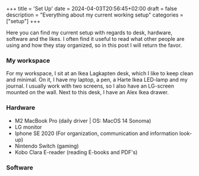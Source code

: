 +++
title = 'Set Up'
date = 2024-04-03T20:56:45+02:00
draft = false
description = "Everything about my current working setup"
categories = ["setup"]
+++

Here you can find my current setup with regards to desk, hardware, software and the likes. I often find it useful to read what other people are using and how they stay organized, so in this post I will return the favor. 

### My workspace
For my workspace, I sit at an Ikea Lagkapten desk, which I like to keep clean and minimal. On it, I have my laptop, a pen, a Harte Ikea LED-lamp and my journal. I usually work with two screens, so I also have an LG-screen mounted on the wall. Next to this desk, I have an Alex Ikea drawer.

### Hardware
* M2 MacBook Pro (daily driver | OS: MacOS 14 Sonoma)
* LG monitor
* Iphone SE 2020 (For organization, communication and information look-up)
* Nintendo Switch (gaming)
* Kobo Clara E-reader (reading E-books and PDF's)

### Software


